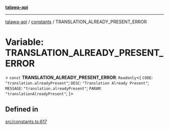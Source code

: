 [**talawa-api**](../../README.md)

***

[talawa-api](../../modules.md) / [constants](../README.md) / TRANSLATION\_ALREADY\_PRESENT\_ERROR

# Variable: TRANSLATION\_ALREADY\_PRESENT\_ERROR

\> `const` **TRANSLATION\_ALREADY\_PRESENT\_ERROR**: `Readonly`\<\{ `CODE`: `"translation.alreadyPresent"`; `DESC`: `"Translation Already Present"`; `MESSAGE`: `"translation.alreadyPresent"`; `PARAM`: `"translationAlreadyPresent"`; \}\>

## Defined in

[src/constants.ts:617](https://github.com/PalisadoesFoundation/talawa-api/blob/039b0f127fb8caa46d57186ab4b3bb27fe150903/src/constants.ts#L617)
